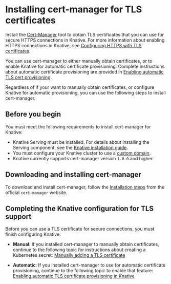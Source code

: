 # Installing cert-manager for TLS certificates

Install the [Cert-Manager](https://github.com/jetstack/cert-manager) tool to
obtain TLS certificates that you can use for secure HTTPS connections in
Knative. For more information about enabling HTTPS connections in Knative, see
[Configuring HTTPS with TLS certificates](../serving/using-a-tls-cert.md).

You can use cert-manager to either manually obtain certificates, or to enable
Knative for automatic certificate provisioning. Complete instructions about
automatic certificate provisioning are provided in
[Enabling automatic TLS cert provisioning](../serving/using-auto-tls.md).

Regardless of if your want to manually obtain certificates, or configure Knative
for automatic provisioning, you can use the following steps to install
cert-manager.

## Before you begin

You must meet the following requirements to install cert-manager for Knative:

- Knative Serving must be installed. For details about installing the Serving
  component, see the [Knative installation guide](yaml-install/serving/install-serving-with-yaml.md).
- You must configure your Knative cluster to use a
  [custom domain](../serving/using-a-custom-domain.md).
- Knative currently supports cert-manager version `1.0.0` and higher.

## Downloading and installing cert-manager

To download and install cert-manager, follow the [Installation steps](https://cert-manager.io/docs/installation/kubernetes/) from the official `cert-manager` website.

## Completing the Knative configuration for TLS support

Before you can use a TLS certificate for secure connections, you must finish
configuring Knative:

- **Manual**: If you installed cert-manager to manually obtain certificates,
  continue to the following topic for instructions about creating a Kubernetes
  secret:
  [Manually adding a TLS certificate](../serving/using-a-tls-cert.md#manually-adding-a-tls-certificate)

- **Automatic**: If you installed cert-manager to use for automatic certificate
  provisioning, continue to the following topic to enable that feature:
  [Enabling automatic TLS certificate provisioning in Knative](../serving/using-auto-tls.md)

